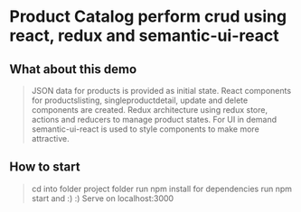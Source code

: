 


# Product Catalog perform crud using react, redux and semantic-ui-react


## What about this demo
> JSON data for products is provided as initial state.
> React components for productslisting, singleproductdetail, update and delete components are created.
> Redux architecture using redux store, actions and reducers to manage product states.
> For UI in demand semantic-ui-react is used to style components to make more attractive.

## How to start
> cd into folder project folder
> run npm install for dependencies
> run npm start and :) :)
> Serve on localhost:3000

